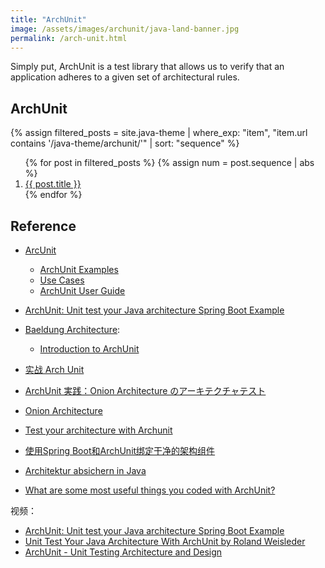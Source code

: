 ```yaml
---
title: "ArchUnit"
image: /assets/images/archunit/java-land-banner.jpg
permalink: /arch-unit.html
---
```


Simply put, ArchUnit is a test library
that allows us to verify that an application adheres to a given set of architectural rules.

## ArchUnit

{%
assign filtered_posts = site.java-theme |
where_exp: "item", "item.url contains '/java-theme/archunit/'" |
sort: "sequence"
%}
<ol>
    {% for post in filtered_posts %}
    {% assign num = post.sequence | abs %}
    <li>
        <a href="{{ post.url }}">{{ post.title }}</a>
    </li>
    {% endfor %}
</ol>

## Reference

- [ArcUnit](https://www.archunit.org/)
    - [ArchUnit Examples](https://github.com/TNG/ArchUnit-Examples)
    - [Use Cases](https://www.archunit.org/use-cases)
    - [ArchUnit User Guide](https://www.archunit.org/userguide/html/000_Index.html)
- [ArchUnit: Unit test your Java architecture Spring Boot Example](https://www.youtube.com/watch?v=6R8ghUojHHI)


- [Baeldung Architecture](https://www.baeldung.com/category/architecture):
    - [Introduction to ArchUnit](https://www.baeldung.com/java-archunit-intro)

- [实战 Arch Unit](https://zhuanlan.zhihu.com/p/107151861)

- [ArchUnit 実践：Onion Architecture のアーキテクチャテスト](https://laptrinhx.com/archunit-shi-jian-onion-architecture-noakitekuchatesuto-1777158206/)
- [Onion Architecture](https://laptrinhx.com/onion-architecture-4219738984/)
- [Test your architecture with Archunit](https://speakerdeck.com/thirion/test-your-architecture-with-archunit)
- [使用Spring Boot和ArchUnit绑定干净的架构组件](https://tech-zh.netlify.app/articles/zh-cn528128/)
- [Architektur absichern in Java](https://www.maibornwolff.de/know-how/architektur-absichern-in-java/)
- [What are some most useful things you coded with ArchUnit?](https://www.reddit.com/r/java/comments/p45niw/what_are_some_most_useful_things_you_coded_with/)

视频：

- [ArchUnit: Unit test your Java architecture Spring Boot Example](https://www.youtube.com/watch?v=6R8ghUojHHI)
- [Unit Test Your Java Architecture With ArchUnit by Roland Weisleder](https://www.youtube.com/watch?v=ef0lUToWxI8)
- [ArchUnit - Unit Testing Architecture and Design](https://www.youtube.com/watch?v=_ZUtb_hsm4Q)
